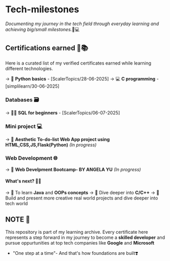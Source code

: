 # Tech-milestones
*Documenting my journey in the tech field through everyday learning and achieving big/small milestones.*📝💻
## Certifications earned 🏅📚
Here is a curated list of my verified certificates earned while learning different technologies.

-> 🐍 **Python basics** - [ScalerTopics/28-06-2025]
-> 💻 **C programming** - [simplilearn/30-06-2025]

### Databases 🗃️
-> 👩‍💻 **SQL for beginners** - [ScalerTopics/06-07-2025]

### Mini project 💻
-> 🌸 **Aesthetic To-do-list Web App project using HTML,CSS,JS,Flask(Python)** *(In progress)*

### Web Development 🌐 
-> 🧠 **Web Develpment Bootcamp- BY ANGELA YU** *(In progress)*

#### What's next? 👩‍💻
-> 📔 To learn **Java** and **OOPs concepts**
-> 📑 Dive deeper into **C/C++**
-> 🌈 Build and present more creative real world projects and dive deeper into tech world

## NOTE 📝
This repository is part of my learning archive. Every certificate here represents a step forward in my journey to become a **skilled developer** and pursue oppurtunities at top tech companies like **Google** and **Microsoft**

- "One step at a time"- And that's how foundations are built❣️


